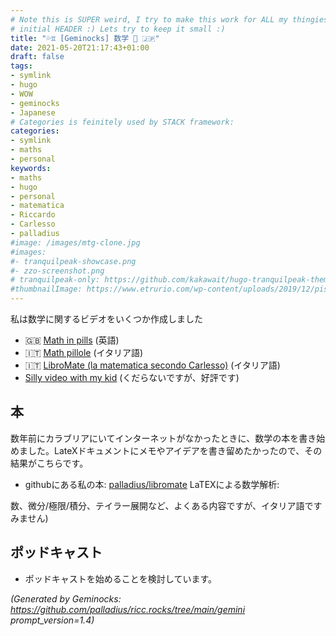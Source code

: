 ```yaml
---
# Note this is SUPER weird, I try to make this work for ALL my thingies so there might be some behavioural clatches in the
# initial HEADER :) Lets try to keep it small :)
title: "💦♊ [Geminocks] 数学 🧮 🇯🇵"
date: 2021-05-20T21:17:43+01:00
draft: false
tags:
- symlink
- hugo
- WOW
- geminocks
- Japanese
# Categories is feinitely used by STACK framework:
categories:
- symlink
- maths
- personal
keywords:
- maths
- hugo
- personal
- matematica
- Riccardo
- Carlesso
- palladius
#image: /images/mtg-clone.jpg
#images:
#- tranquilpeak-showcase.png
#- zzo-screenshot.png
# tranquilpeak-only: https://github.com/kakawait/hugo-tranquilpeak-theme/blob/master/docs/user.md#image
#thumbnailImage: https://www.etrurio.com/wp-content/uploads/2019/12/pistacchi-scaled.jpg
---
```

私は数学に関するビデオをいくつか作成しました
* 🇬🇧 [Math in pills](https://www.youtube.com/playlist?list=PLLW_mrnzxmSo-Q841ZuBDxcIHHX4iGZkX) (英語)
* 🇮🇹 [Math pillole](https://www.youtube.com/playlist?list=PLLW_mrnzxmSp_zuV3OzY_Wksf6_dP-Ifn) (イタリア語)
* 🇮🇹  [LibroMate (la matematica secondo Carlesso)](https://www.youtube.com/playlist?list=PLLW_mrnzxmSofo9gxu_NsWYl9c9NNmjZ6) (イタリア語)
* [Silly video with my kid](https://www.youtube.com/playlist?list=PLLW_mrnzxmSpYyZ3zBOuRjNMpVOlSIlzi) (くだらないですが、好評です)

## 本

数年前にカラブリアにいてインターネットがなかったときに、数学の本を書き始めました。LateXドキュメントにメモやアイデアを書き留めたかったので、その結果がこちらです。

* githubにある私の本: [palladius/libromate](https://github.com/palladius/libromate) LaTEXによる数学解析:

数、微分/極限/積分、テイラー展開など、よくある内容ですが、イタリア語ですみません)

## ポッドキャスト

* ポッドキャストを始めることを検討しています。


<!--
    From: go/ricc-math
-->


*(Generated by Geminocks: https://github.com/palladius/ricc.rocks/tree/main/gemini prompt_version=1.4)*
